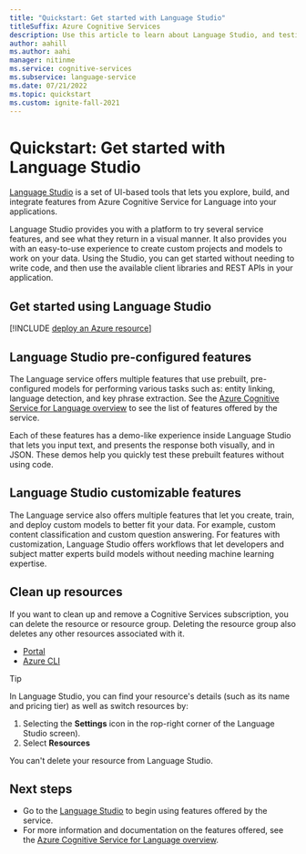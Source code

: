 ```yaml
---
title: "Quickstart: Get started with Language Studio"
titleSuffix: Azure Cognitive Services
description: Use this article to learn about Language Studio, and testing features of Azure Cognitive Service for Language
author: aahill
ms.author: aahi
manager: nitinme
ms.service: cognitive-services
ms.subservice: language-service
ms.date: 07/21/2022
ms.topic: quickstart
ms.custom: ignite-fall-2021
---
```


# Quickstart: Get started with Language Studio

[Language Studio](https://aka.ms/languageStudio) is a set of UI-based tools that lets you explore, build, and integrate features from Azure Cognitive Service for Language into your applications.

Language Studio provides you with a platform to try several service features, and see what they return in a visual manner. It also provides you with an easy-to-use experience to create custom projects and models to work on your data. Using the Studio, you can get started without needing to write code, and then use the available client libraries and REST APIs in your application.

## Get started using Language Studio

[!INCLUDE [deploy an Azure resource](includes/deploy-azure-resource.md)]

## Language Studio pre-configured features

The Language service offers multiple features that use prebuilt, pre-configured models for performing various tasks such as: entity linking, language detection, and key phrase extraction. See the [Azure Cognitive Service for Language overview](overview.md) to see the list of features offered by the service. 

Each of these features has a demo-like experience inside Language Studio that lets you input text, and presents the response both visually, and in JSON. These demos help you quickly test these prebuilt features without using code.

## Language Studio customizable features

The Language service also offers multiple features that let you create, train, and deploy custom models to better fit your data. For example, custom content classification and custom question answering. For features with customization, Language Studio offers workflows that let developers and subject matter experts build models without needing machine learning expertise. 

## Clean up resources

If you want to clean up and remove a Cognitive Services subscription, you can delete the resource or resource group. Deleting the resource group also deletes any other resources associated with it.

* [Portal](../cognitive-services-apis-create-account.md#clean-up-resources)
* [Azure CLI](../cognitive-services-apis-create-account-cli.md#clean-up-resources)

> [!TIP]
> In Language Studio, you can find your resource's details (such as its name and pricing tier) as well as switch resources by:
> 1. Selecting the **Settings** icon in the rop-right corner of the Language Studio screen). 
> 2. Select **Resources**
>
> You can't delete your resource from Language Studio. 

## Next steps

* Go to the [Language Studio](https://aka.ms/languageStudio) to begin using features offered by the service.
* For more information and documentation on the features offered, see the [Azure Cognitive Service for Language overview](overview.md). 
